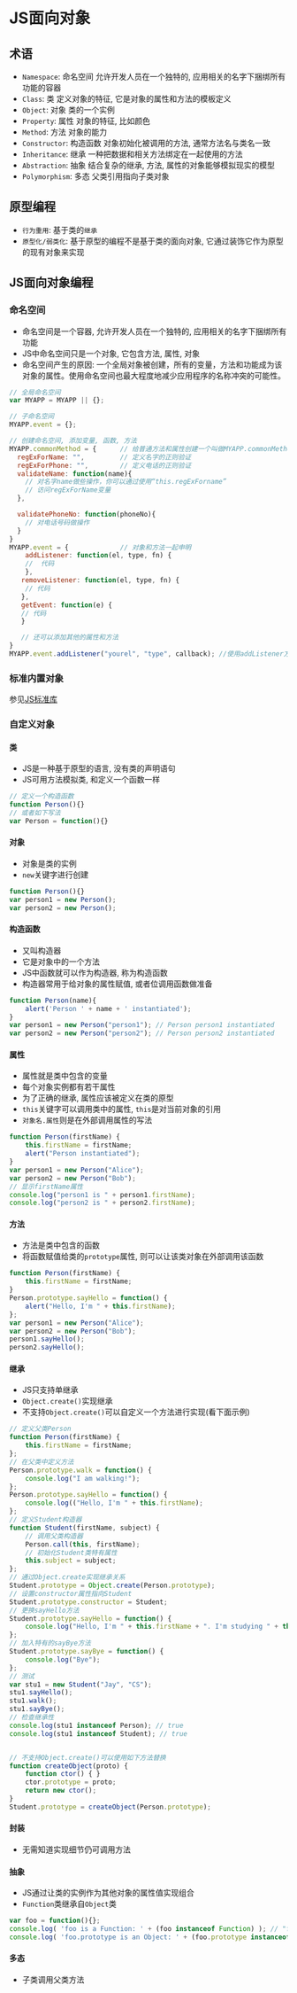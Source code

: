 # JS面向对象

## 术语

* `Namespace`: 命名空间
允许开发人员在一个独特的, 应用相关的名字下捆绑所有功能的容器
* `Class`: 类
定义对象的特征, 它是对象的属性和方法的模板定义
* `Object`: 对象
类的一个实例
* `Property`: 属性
对象的特征, 比如颜色
* `Method`: 方法
对象的能力
* `Constructor`: 构造函数
对象初始化被调用的方法, 通常方法名与类名一致
* `Inheritance`: 继承
一种把数据和相关方法绑定在一起使用的方法
* `Abstraction`: 抽象
结合复杂的继承, 方法, 属性的对象能够模拟现实的模型
* `Polymorphism`: 多态
父类引用指向子类对象

## 原型编程

* `行为重用`: 基于类的`继承`
* `原型化/弱类化`: 基于原型的编程不是基于类的面向对象, 它通过装饰它作为原型的现有对象来实现

## JS面向对象编程

### 命名空间

* 命名空间是一个容器, 允许开发人员在一个独特的, 应用相关的名字下捆绑所有功能
* JS中命名空间只是一个对象, 它包含方法, 属性, 对象
* 命名空间产生的原因: 一个全局对象被创建，所有的变量，方法和功能成为该对象的属性。使用命名空间也最大程度地减少应用程序的名称冲突的可能性。

```javascript
// 全局命名空间
var MYAPP = MYAPP || {};

// 子命名空间
MYAPP.event = {};

// 创建命名空间, 添加变量, 函数, 方法
MYAPP.commonMethod = {      // 给普通方法和属性创建一个叫做MYAPP.commonMethod的容器
  regExForName: "",         // 定义名字的正则验证
  regExForPhone: "",        // 定义电话的正则验证
  validateName: function(name){
    // 对名字name做些操作，你可以通过使用“this.regExForname”
    // 访问regExForName变量
  },

  validatePhoneNo: function(phoneNo){
    // 对电话号码做操作
  }
}
MYAPP.event = {             // 对象和方法一起申明
    addListener: function(el, type, fn) {
    //  代码
    },
   removeListener: function(el, type, fn) {
    // 代码
   },
   getEvent: function(e) {
   // 代码
   }

   // 还可以添加其他的属性和方法
}
MYAPP.event.addListener("yourel", "type", callback); //使用addListener方法的写法
```

### 标准内置对象

参见[JS标准库](https://developer.mozilla.org/zh-CN/docs/Web/JavaScript/Reference/Global_Objects)

### 自定义对象

#### 类

* JS是一种基于原型的语言, 没有类的声明语句
* JS可用方法模拟类, 和定义一个函数一样

```javascript
// 定义一个构造函数
function Person(){}
// 或者如下写法
var Person = function(){}
```
#### 对象

* 对象是类的实例
* `new`关键字进行创建

```javascript
function Person(){}
var person1 = new Person();
var person2 = new Person();
```

#### 构造函数

* 又叫构造器
* 它是对象中的一个方法
* JS中函数就可以作为构造器, 称为构造函数
* 构造器常用于给对象的属性赋值, 或者位调用函数做准备

```javascript
function Person(name){
    alert('Person ' + name + ' instantiated');
}
var person1 = new Person("person1"); // Person person1 instantiated
var person2 = new Person("person2"); // Person person2 instantiated
```

#### 属性

* 属性就是类中包含的变量
* 每个对象实例都有若干属性
* 为了正确的继承, 属性应该被定义在类的原型
* `this`关键字可以调用类中的属性, `this`是对当前对象的引用
* `对象名.属性`则是在外部调用属性的写法

```javascript
function Person(firstName) {
    this.firstName = firstName;
    alert("Person instantiated");
}
var person1 = new Person("Alice");
var person2 = new Person("Bob");
// 显示firstName属性
console.log("person1 is " + person1.firstName);
console.log("person2 is " + person2.firstName);
```

#### 方法

* 方法是类中包含的函数
* 将函数赋值给类的`prototype`属性, 则可以让该类对象在外部调用该函数

```javascript
function Person(firstName) {
    this.firstName = firstName;
}
Person.prototype.sayHello = function() {
    alert("Hello, I'm " + this.firstName);
};
var person1 = new Person("Alice");
var person2 = new Person("Bob");
person1.sayHello();
person2.sayHello();
```

#### 继承

* JS只支持单继承
* `Object.create()`实现继承
* 不支持`Object.create()`可以自定义一个方法进行实现(看下面示例)

```javascript
// 定义父类Person
function Person(firstName) {
    this.firstName = firstName;
};
// 在父类中定义方法
Person.prototype.walk = function() {
    console.log("I am walking!");
};
Person.prototype.sayHello = function() {
    console.log(("Hello, I'm " + this.firstName);
};
// 定义Student构造器
function Student(firstName, subject) {
    // 调用父类构造器
    Person.call(this, firstName);
    // 初始化Student类特有属性
    this.subject = subject;
};
// 通过Object.create实现继承关系
Student.prototype = Object.create(Person.prototype);
// 设置constructor属性指向Student
Student.prototype.constructor = Student;
// 更换sayHello方法
Student.prototype.sayHello = function() {
    console.log("Hello, I'm " + this.firstName + ". I'm studying " + this.subject)
};
// 加入特有的sayBye方法
Student.prototype.sayBye = function() {
    console.log("Bye");
};
// 测试
var stu1 = new Student("Jay", "CS");
stu1.sayHello();
stu1.walk();
stu1.sayBye();
// 检查继承性
console.log(stu1 instanceof Person); // true
console.log(stu1 instanceof Student); // true


// 不支持Object.create()可以使用如下方法替换
function createObject(proto) {
    function ctor() { }
    ctor.prototype = proto;
    return new ctor();
}
Student.prototype = createObject(Person.prototype);
```

#### 封装

* 无需知道实现细节仍可调用方法

#### 抽象

* JS通过让类的实例作为其他对象的属性值实现组合
* `Function`类继承自`Object`类

```javascript
var foo = function(){};
console.log( 'foo is a Function: ' + (foo instanceof Function) ); // "foo is a Function: true"
console.log( 'foo.prototype is an Object: ' + (foo.prototype instanceof Object) ); // "foo.prototype is an Object: true"
```

#### 多态

* 子类调用父类方法
